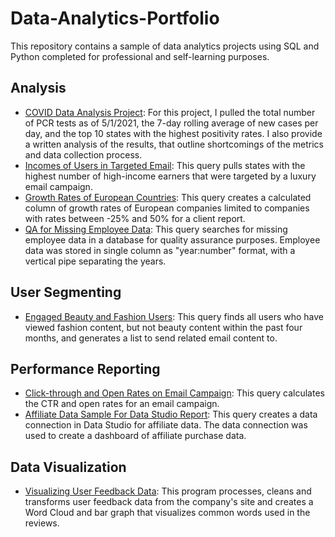 # Data-Analytics-Portfolio
This repository contains a sample of data analytics projects using SQL and Python completed for professional and self-learning purposes.


## Analysis
* [COVID Data Analysis Project](https://github.com/steph1178/COVID19_testing_analytics/blob/main/Metrics%20Documentation.md): For this project, I pulled the total number of PCR tests as of 5/1/2021, the 7-day rolling average of new cases per day, and the top 10 states with the highest positivity rates. I also provide a written analysis of the results, that outline shortcomings of the metrics and data collection process.
* [Incomes of Users in Targeted Email](https://github.com/steph1178/Data-Analytics-Portfolio/blob/master/incomes%20of%20users%20in%20targeted%20email): This query pulls states with the highest number of high-income earners that were targeted by a luxury email campaign.
* [Growth Rates of European Countries](https://github.com/steph1178/Data-Analytics-Portfolio/blob/master/Revenue%20Growth%20Rates%20for%20European%20Companies): This query creates a calculated column of growth rates of European companies limited to companies with rates between -25% and 50% for a client report.
* [QA for Missing Employee Data](https://github.com/steph1178/Data-Analytics-Portfolio/blob/master/QA%20Missing%20Data): This query searches for missing employee data in a database for quality assurance purposes. Employee data was stored in single column as "year:number" format, with a vertical pipe separating the years.


## User Segmenting    
- [Engaged Beauty and Fashion Users](https://github.com/steph1178/Data-Analytics-Portfolio/blob/master/Segmented%20engaged%20beauty%20and%20fashion%20users): This query finds all users who have viewed fashion content, but not beauty content within the past four months, and generates a list to send related email content to.     
  

## Performance Reporting    
* [Click-through and Open Rates on Email Campaign](https://github.com/steph1178/Data-Analytics-Portfolio/blob/master/Email%20Campaign%20CTR%20and%20Open%20Rates): This query calculates the CTR and open rates for an email campaign.   
* [Affiliate Data Sample For Data Studio Report](https://github.com/steph1178/Data-Analytics-Portfolio/blob/master/email%20shoppable%20links%20for%20Data%20Studio%20Dashboard): This query creates a data connection in Data Studio for affiliate data. The data connection was used to create a dashboard of affiliate purchase data.


## Data Visualization
* [Visualizing User Feedback Data](https://github.com/steph1178/Data-Analytics-Portfolio/blob/master/Visualizing%20User%20Feedback%20Data): This program processes, cleans and transforms user feedback data from the company's site and creates a Word Cloud and bar graph that visualizes common words used in the reviews.

